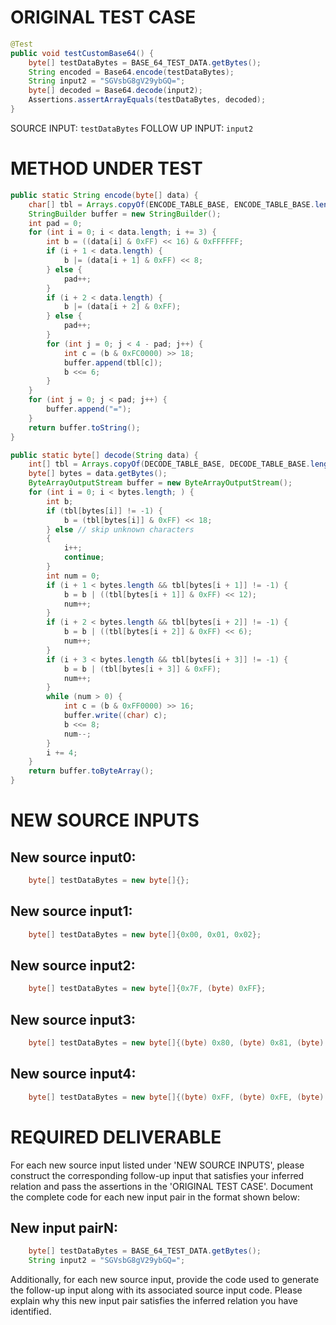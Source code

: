 # ORIGINAL TEST CASE
```java
@Test
public void testCustomBase64() {
    byte[] testDataBytes = BASE_64_TEST_DATA.getBytes();
    String encoded = Base64.encode(testDataBytes);
    String input2 = "SGVsbG8gV29ybGQ=";
    byte[] decoded = Base64.decode(input2);
    Assertions.assertArrayEquals(testDataBytes, decoded);
}

```
SOURCE INPUT: `testDataBytes`
FOLLOW UP INPUT: `input2`


# METHOD UNDER TEST
```java
public static String encode(byte[] data) {
    char[] tbl = Arrays.copyOf(ENCODE_TABLE_BASE, ENCODE_TABLE_BASE.length);
    StringBuilder buffer = new StringBuilder();
    int pad = 0;
    for (int i = 0; i < data.length; i += 3) {
        int b = ((data[i] & 0xFF) << 16) & 0xFFFFFF;
        if (i + 1 < data.length) {
            b |= (data[i + 1] & 0xFF) << 8;
        } else {
            pad++;
        }
        if (i + 2 < data.length) {
            b |= (data[i + 2] & 0xFF);
        } else {
            pad++;
        }
        for (int j = 0; j < 4 - pad; j++) {
            int c = (b & 0xFC0000) >> 18;
            buffer.append(tbl[c]);
            b <<= 6;
        }
    }
    for (int j = 0; j < pad; j++) {
        buffer.append("=");
    }
    return buffer.toString();
}

public static byte[] decode(String data) {
    int[] tbl = Arrays.copyOf(DECODE_TABLE_BASE, DECODE_TABLE_BASE.length);
    byte[] bytes = data.getBytes();
    ByteArrayOutputStream buffer = new ByteArrayOutputStream();
    for (int i = 0; i < bytes.length; ) {
        int b;
        if (tbl[bytes[i]] != -1) {
            b = (tbl[bytes[i]] & 0xFF) << 18;
        } else // skip unknown characters
        {
            i++;
            continue;
        }
        int num = 0;
        if (i + 1 < bytes.length && tbl[bytes[i + 1]] != -1) {
            b = b | ((tbl[bytes[i + 1]] & 0xFF) << 12);
            num++;
        }
        if (i + 2 < bytes.length && tbl[bytes[i + 2]] != -1) {
            b = b | ((tbl[bytes[i + 2]] & 0xFF) << 6);
            num++;
        }
        if (i + 3 < bytes.length && tbl[bytes[i + 3]] != -1) {
            b = b | (tbl[bytes[i + 3]] & 0xFF);
            num++;
        }
        while (num > 0) {
            int c = (b & 0xFF0000) >> 16;
            buffer.write((char) c);
            b <<= 8;
            num--;
        }
        i += 4;
    }
    return buffer.toByteArray();
}

```


# NEW SOURCE INPUTS
## New source input0:
```java
    byte[] testDataBytes = new byte[]{};
```

## New source input1:
```java
    byte[] testDataBytes = new byte[]{0x00, 0x01, 0x02};
```

## New source input2:
```java
    byte[] testDataBytes = new byte[]{0x7F, (byte) 0xFF};
```

## New source input3:
```java
    byte[] testDataBytes = new byte[]{(byte) 0x80, (byte) 0x81, (byte) 0x82};
```

## New source input4:
```java
    byte[] testDataBytes = new byte[]{(byte) 0xFF, (byte) 0xFE, (byte) 0xFD, (byte) 0xFC};
```



# REQUIRED DELIVERABLE
For each new source input listed under 'NEW SOURCE INPUTS', please construct the corresponding follow-up input that satisfies your inferred relation and pass the assertions in the 'ORIGINAL TEST CASE'. Document the complete code for each new input pair in the format shown below:
## New input pairN:
```java
    byte[] testDataBytes = BASE_64_TEST_DATA.getBytes();
    String input2 = "SGVsbG8gV29ybGQ=";
```

Additionally, for each new source input, provide the code used to generate the follow-up input along with its associated source input code. Please explain why this new input pair satisfies the inferred relation you have identified.